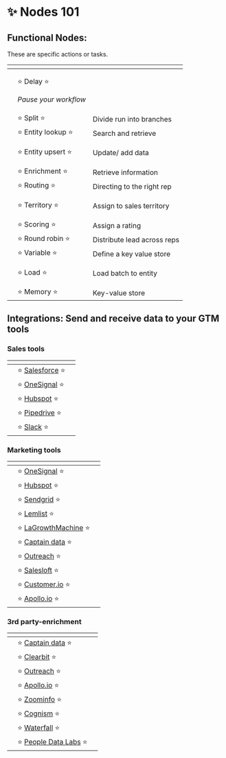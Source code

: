 # ✨ Nodes 101



## **Functional Nodes:**&#x20;

These are specific actions or tasks.

<table data-view="cards"><thead><tr><th></th><th></th><th></th></tr></thead><tbody><tr><td></td><td><p>             <span data-gb-custom-inline data-tag="emoji" data-code="2b50">⭐</span> Delay <span data-gb-custom-inline data-tag="emoji" data-code="2b50">⭐</span></p><p>      <em>Pause your workflow</em></p></td><td></td></tr><tr><td></td><td>               <span data-gb-custom-inline data-tag="emoji" data-code="2b50">⭐</span> Split <span data-gb-custom-inline data-tag="emoji" data-code="2b50">⭐</span></td><td>   Divide run into branches</td></tr><tr><td></td><td>       <span data-gb-custom-inline data-tag="emoji" data-code="2b50">⭐</span> Entity lookup <span data-gb-custom-inline data-tag="emoji" data-code="2b50">⭐</span></td><td>       Search and retrieve</td></tr><tr><td></td><td>       <span data-gb-custom-inline data-tag="emoji" data-code="2b50">⭐</span> Entity upsert <span data-gb-custom-inline data-tag="emoji" data-code="2b50">⭐</span></td><td><p>        Update/ add data</p><p></p></td></tr><tr><td></td><td>         <span data-gb-custom-inline data-tag="emoji" data-code="2b50">⭐</span> Enrichment <span data-gb-custom-inline data-tag="emoji" data-code="2b50">⭐</span></td><td>       Retrieve information</td></tr><tr><td></td><td>           <span data-gb-custom-inline data-tag="emoji" data-code="2b50">⭐</span> Routing <span data-gb-custom-inline data-tag="emoji" data-code="2b50">⭐</span></td><td>  Directing to the right rep</td></tr><tr><td></td><td>          <span data-gb-custom-inline data-tag="emoji" data-code="2b50">⭐</span> Territory <span data-gb-custom-inline data-tag="emoji" data-code="2b50">⭐</span></td><td><p>   Assign to sales territory</p><p>  </p></td></tr><tr><td></td><td>           <span data-gb-custom-inline data-tag="emoji" data-code="2b50">⭐</span> Scoring <span data-gb-custom-inline data-tag="emoji" data-code="2b50">⭐</span></td><td>          Assign a rating</td></tr><tr><td></td><td>       <span data-gb-custom-inline data-tag="emoji" data-code="2b50">⭐</span> Round robin <span data-gb-custom-inline data-tag="emoji" data-code="2b50">⭐</span></td><td>Distribute lead across reps</td></tr><tr><td></td><td>          <span data-gb-custom-inline data-tag="emoji" data-code="2b50">⭐</span> Variable <span data-gb-custom-inline data-tag="emoji" data-code="2b50">⭐</span></td><td>   Define a key value store</td></tr><tr><td></td><td>             <span data-gb-custom-inline data-tag="emoji" data-code="2b50">⭐</span> Load <span data-gb-custom-inline data-tag="emoji" data-code="2b50">⭐</span></td><td><p>      Load batch to entity</p><p></p></td></tr><tr><td></td><td>           <span data-gb-custom-inline data-tag="emoji" data-code="2b50">⭐</span> Memory <span data-gb-custom-inline data-tag="emoji" data-code="2b50">⭐</span></td><td>          Key-value store</td></tr></tbody></table>



## **Integrations:** Send and receive data to your GTM tools



### Sales tools



<table data-view="cards"><thead><tr><th></th><th></th><th></th></tr></thead><tbody><tr><td></td><td>         <span data-gb-custom-inline data-tag="emoji" data-code="2b50">⭐</span> <a href="https://app.gitbook.com/o/4mORJs1gC0yIX9GWp4Rp/s/xm3PV8WN8Sxx6tS7U2FC/~/changes/67/load-your-datasets/integrations-catalog/salesforce">Salesforce</a> <span data-gb-custom-inline data-tag="emoji" data-code="2b50">⭐</span> </td><td></td></tr><tr><td></td><td>         <span data-gb-custom-inline data-tag="emoji" data-code="2b50">⭐</span> <a href="https://app.gitbook.com/o/4mORJs1gC0yIX9GWp4Rp/s/xm3PV8WN8Sxx6tS7U2FC/~/changes/67/load-your-datasets/integrations-catalog/onesignal">OneSignal</a> <span data-gb-custom-inline data-tag="emoji" data-code="2b50">⭐</span> </td><td></td></tr><tr><td></td><td>          <span data-gb-custom-inline data-tag="emoji" data-code="2b50">⭐</span> <a href="https://app.gitbook.com/o/4mORJs1gC0yIX9GWp4Rp/s/xm3PV8WN8Sxx6tS7U2FC/~/changes/67/load-your-datasets/integrations-catalog/hubspot">Hubspot</a> <span data-gb-custom-inline data-tag="emoji" data-code="2b50">⭐</span> </td><td></td></tr><tr><td></td><td>          <span data-gb-custom-inline data-tag="emoji" data-code="2b50">⭐</span> <a href="https://app.gitbook.com/o/4mORJs1gC0yIX9GWp4Rp/s/xm3PV8WN8Sxx6tS7U2FC/~/changes/67/load-your-datasets/integrations-catalog/">Pipedrive</a> <span data-gb-custom-inline data-tag="emoji" data-code="2b50">⭐</span> </td><td></td></tr><tr><td></td><td>             <span data-gb-custom-inline data-tag="emoji" data-code="2b50">⭐</span> <a href="https://app.gitbook.com/o/4mORJs1gC0yIX9GWp4Rp/s/xm3PV8WN8Sxx6tS7U2FC/~/changes/67/load-your-datasets/integrations-catalog/s">Slack</a> <span data-gb-custom-inline data-tag="emoji" data-code="2b50">⭐</span> </td><td></td></tr></tbody></table>





### Marketing tools



<table data-view="cards"><thead><tr><th></th><th></th><th></th></tr></thead><tbody><tr><td></td><td>         <span data-gb-custom-inline data-tag="emoji" data-code="2b50">⭐</span> <a href="https://app.gitbook.com/o/4mORJs1gC0yIX9GWp4Rp/s/xm3PV8WN8Sxx6tS7U2FC/~/changes/67/load-your-datasets/integrations-catalog/onesignal">OneSignal</a> <span data-gb-custom-inline data-tag="emoji" data-code="2b50">⭐</span> </td><td></td></tr><tr><td></td><td>          <span data-gb-custom-inline data-tag="emoji" data-code="2b50">⭐</span> <a href="https://app.gitbook.com/o/4mORJs1gC0yIX9GWp4Rp/s/xm3PV8WN8Sxx6tS7U2FC/~/changes/67/load-your-datasets/integrations-catalog/hubspot">Hubspot</a> <span data-gb-custom-inline data-tag="emoji" data-code="2b50">⭐</span> </td><td></td></tr><tr><td></td><td>          <span data-gb-custom-inline data-tag="emoji" data-code="2b50">⭐</span> <a href="https://app.gitbook.com/o/4mORJs1gC0yIX9GWp4Rp/s/xm3PV8WN8Sxx6tS7U2FC/~/changes/67/load-your-datasets/integrations-catalog/sendgrid">Sendgrid</a> <span data-gb-custom-inline data-tag="emoji" data-code="2b50">⭐</span> </td><td></td></tr><tr><td></td><td>            <span data-gb-custom-inline data-tag="emoji" data-code="2b50">⭐</span> <a href="https://app.gitbook.com/o/4mORJs1gC0yIX9GWp4Rp/s/xm3PV8WN8Sxx6tS7U2FC/~/changes/67/load-your-datasets/integrations-catalog/lemlist">Lemlist</a> <span data-gb-custom-inline data-tag="emoji" data-code="2b50">⭐</span> </td><td></td></tr><tr><td></td><td>   <span data-gb-custom-inline data-tag="emoji" data-code="2b50">⭐</span> <a href="https://app.gitbook.com/o/4mORJs1gC0yIX9GWp4Rp/s/xm3PV8WN8Sxx6tS7U2FC/~/changes/67/load-your-datasets/integrations-catalog/lagrowthmachine">LaGrowthMachine</a> <span data-gb-custom-inline data-tag="emoji" data-code="2b50">⭐</span> </td><td></td></tr><tr><td></td><td>       <span data-gb-custom-inline data-tag="emoji" data-code="2b50">⭐</span> <a href="https://app.gitbook.com/o/4mORJs1gC0yIX9GWp4Rp/s/xm3PV8WN8Sxx6tS7U2FC/~/changes/67/load-your-datasets/integrations-catalog/captain-data">Captain data</a> <span data-gb-custom-inline data-tag="emoji" data-code="2b50">⭐</span> </td><td></td></tr><tr><td></td><td>          <span data-gb-custom-inline data-tag="emoji" data-code="2b50">⭐</span> <a href="https://app.gitbook.com/o/4mORJs1gC0yIX9GWp4Rp/s/xm3PV8WN8Sxx6tS7U2FC/~/changes/67/load-your-datasets/integrations-catalog/o">Outreach</a> <span data-gb-custom-inline data-tag="emoji" data-code="2b50">⭐</span> </td><td></td></tr><tr><td></td><td>          <span data-gb-custom-inline data-tag="emoji" data-code="2b50">⭐</span> <a href="https://app.gitbook.com/o/4mORJs1gC0yIX9GWp4Rp/s/xm3PV8WN8Sxx6tS7U2FC/~/changes/67/load-your-datasets/integrations-catalog/sales">Salesloft</a> <span data-gb-custom-inline data-tag="emoji" data-code="2b50">⭐</span> </td><td></td></tr><tr><td></td><td>        <span data-gb-custom-inline data-tag="emoji" data-code="2b50">⭐</span> <a href="https://app.gitbook.com/o/4mORJs1gC0yIX9GWp4Rp/s/xm3PV8WN8Sxx6tS7U2FC/~/changes/67/load-your-datasets/integrations-catalog/customerio">Customer.io</a> <span data-gb-custom-inline data-tag="emoji" data-code="2b50">⭐</span> </td><td></td></tr><tr><td></td><td>          <span data-gb-custom-inline data-tag="emoji" data-code="2b50">⭐</span> <a href="https://app.gitbook.com/o/4mORJs1gC0yIX9GWp4Rp/s/xm3PV8WN8Sxx6tS7U2FC/~/changes/67/load-your-datasets/integrations-catalog/apolloio">Apollo.io</a> <span data-gb-custom-inline data-tag="emoji" data-code="2b50">⭐</span> </td><td></td></tr></tbody></table>







### 3rd party-enrichment



<table data-view="cards"><thead><tr><th></th><th></th><th></th></tr></thead><tbody><tr><td></td><td>       <span data-gb-custom-inline data-tag="emoji" data-code="2b50">⭐</span> <a href="https://app.gitbook.com/o/4mORJs1gC0yIX9GWp4Rp/s/xm3PV8WN8Sxx6tS7U2FC/~/changes/67/load-your-datasets/integrations-catalog/captain-data">Captain data</a> <span data-gb-custom-inline data-tag="emoji" data-code="2b50">⭐</span> </td><td></td></tr><tr><td></td><td>           <span data-gb-custom-inline data-tag="emoji" data-code="2b50">⭐</span> <a href="https://app.gitbook.com/o/4mORJs1gC0yIX9GWp4Rp/s/xm3PV8WN8Sxx6tS7U2FC/~/changes/67/load-your-datasets/integrations-catalog/clearbit">Clearbit</a> <span data-gb-custom-inline data-tag="emoji" data-code="2b50">⭐</span> </td><td></td></tr><tr><td></td><td>          <span data-gb-custom-inline data-tag="emoji" data-code="2b50">⭐</span> <a href="https://app.gitbook.com/o/4mORJs1gC0yIX9GWp4Rp/s/xm3PV8WN8Sxx6tS7U2FC/~/changes/67/load-your-datasets/integrations-catalog/o">Outreach</a> <span data-gb-custom-inline data-tag="emoji" data-code="2b50">⭐</span> </td><td></td></tr><tr><td></td><td>          <span data-gb-custom-inline data-tag="emoji" data-code="2b50">⭐</span> <a href="https://app.gitbook.com/o/4mORJs1gC0yIX9GWp4Rp/s/xm3PV8WN8Sxx6tS7U2FC/~/changes/67/load-your-datasets/integrations-catalog/apolloio">Apollo.io</a> <span data-gb-custom-inline data-tag="emoji" data-code="2b50">⭐</span> </td><td></td></tr><tr><td></td><td>         <span data-gb-custom-inline data-tag="emoji" data-code="2b50">⭐</span> <a href="https://app.gitbook.com/o/4mORJs1gC0yIX9GWp4Rp/s/xm3PV8WN8Sxx6tS7U2FC/~/changes/67/load-your-datasets/integrations-catalog/zoominfo">Zoominfo</a> <span data-gb-custom-inline data-tag="emoji" data-code="2b50">⭐</span> </td><td></td></tr><tr><td></td><td>          <span data-gb-custom-inline data-tag="emoji" data-code="2b50">⭐</span> <a href="https://app.gitbook.com/o/4mORJs1gC0yIX9GWp4Rp/s/xm3PV8WN8Sxx6tS7U2FC/~/changes/67/load-your-datasets/integrations-catalog/cognism">Cognism</a> <span data-gb-custom-inline data-tag="emoji" data-code="2b50">⭐</span> </td><td></td></tr><tr><td></td><td>          <span data-gb-custom-inline data-tag="emoji" data-code="2b50">⭐</span> <a href="https://app.gitbook.com/o/4mORJs1gC0yIX9GWp4Rp/s/xm3PV8WN8Sxx6tS7U2FC/~/changes/67/load-your-datasets/integrations-catalog/waterfall">Waterfall</a> <span data-gb-custom-inline data-tag="emoji" data-code="2b50">⭐</span> </td><td></td></tr><tr><td></td><td>   <span data-gb-custom-inline data-tag="emoji" data-code="2b50">⭐</span> <a href="https://app.gitbook.com/o/4mORJs1gC0yIX9GWp4Rp/s/xm3PV8WN8Sxx6tS7U2FC/~/changes/67/load-your-datasets/integrations-catalog/p">People Data Labs</a> <span data-gb-custom-inline data-tag="emoji" data-code="2b50">⭐</span> </td><td></td></tr></tbody></table>













